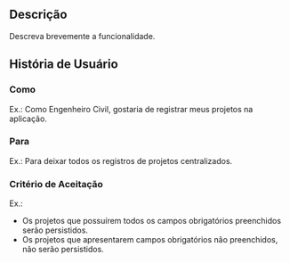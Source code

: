 ## Descrição

Descreva brevemente a funcionalidade.

## História de Usuário

### Como
Ex.: Como Engenheiro Civil, gostaria de registrar meus projetos na aplicação.

### Para
Ex.: Para deixar todos os registros de projetos centralizados.

### Critério de Aceitação
Ex.:
- Os projetos que possuírem todos os campos obrigatórios preenchidos serão persistidos.
- Os projetos que apresentarem campos obrigatórios não preenchidos, não serão persistidos.